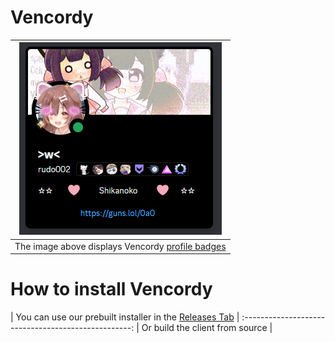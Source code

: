 # Vencordy

| ![image](https://raw.githubusercontent.com/jayzrc/Vencordy/main/.github/Images/profile.png?token=GHSAT0AAAAAACWM2W2NTTPOHDTUI7OIKMXAZWISB5Q) |
| :--------------------------------------------------------------------------------------------------: |
|   The image above displays Vencordy [profile badges](https://github.com/synqat/vencord-theme)    |

# How to install Vencordy

| You can use our prebuilt installer in the [Releases Tab](https://github.com/jayzrc/Vencordy/releases) |
:--------------------------------------------------:
| Or build the client from source |